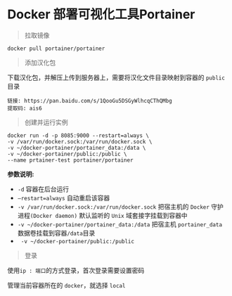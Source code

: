 # Docker 部署可视化工具Portainer

> 拉取镜像

```shell
docker pull portainer/portainer
```

> 添加汉化包

下载汉化包，并解压上传到服务器上，需要将汉化文件目录映射到容器的 `public` 目录

```
链接: https://pan.baidu.com/s/1QooGu5DSGyWlhcqCThQMbg 
提取码: ais6
```

> 创建并运行实例

```shell
docker run -d -p 8085:9000 --restart=always \
-v /var/run/docker.sock:/var/run/docker.sock \
-v ~/docker-portainer/portainer_data:/data \
-v ~/docker-portainer/public:/public \
--name prtainer-test portainer/portainer
```

**参数说明:**

- `-d` 容器在后台运行
- `–restart=always` 自动重启该容器
- `-v /var/run/docker.sock:/var/run/docker.sock` 把宿主机的 `Docker` 守护进程`(Docker daemon)` 默认监听的 `Unix` 域套接字挂载到容器中
- `-v ~/docker-portainer/portainer_data:/data` 把宿主机 `portainer_data` 数据卷挂载到容器`/data`目录
- ` -v ~/docker-portainer/public:/public`

> 登录

使用`ip : 端口`的方式登录，首次登录需要设置密码

管理当前容器所在的 `docker`，就选择 `local`